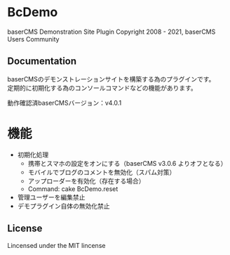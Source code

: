 BcDemo
==========
baserCMS Demonstration Site Plugin
Copyright 2008 - 2021, baserCMS Users Community  

Documentation
-------------

baserCMSのデモンストレーションサイトを構築する為のプラグインです。  
定期的に初期化する為のコンソールコマンドなどの機能があります。  

動作確認済baserCMSバージョン：v4.0.1

# 機能

* 初期化処理
	- 携帯とスマホの設定をオンにする（baserCMS v3.0.6 よりオフとなる）
	- モバイルでブログのコメントを無効化（スパム対策）
	- アップローダーを有効化（存在する場合）
	- Command: cake BcDemo.reset
* 管理ユーザーを編集禁止
* デモプラグイン自体の無効化禁止

License
-------

Lincensed under the MIT lincense

